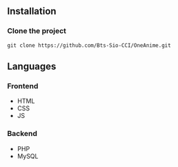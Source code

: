 ## Installation  

### Clone the project

```shell
git clone https://github.com/Bts-Sio-CCI/OneAnime.git
```

## Languages

### Frontend

 - HTML
 - CSS
 - JS

### Backend

 - PHP
 - MySQL

